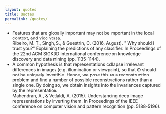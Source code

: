 ```yaml
---
layout: quotes
title: Quotes
permalink: /quotes/
---
```

<ul>
    <li>Features that are globally important may not be important in the local context, and vice versa.<br>Ribeiro, M. T., Singh, S., & Guestrin, C. (2016, August). " Why should i trust you?" Explaining the predictions of any classifier. In Proceedings of the 22nd ACM SIGKDD international conference on knowledge discovery and data mining (pp. 1135-1144). </li>
    <li>A common hypothesis is that representations collapse irrelevant differences in images (e.g. illumination or viewpoint), so that Φ should not be uniquely invertible. Hence, we pose this as a reconstruction problem and find a number of possible reconstructions rather than a single one. By doing so, we obtain insights into the invariances captured by the representation. 
    <br>Mahendran, A., & Vedaldi, A. (2015). Understanding deep image representations by inverting them. In Proceedings of the IEEE conference on computer vision and pattern recognition (pp. 5188-5196).</li>

</ul>